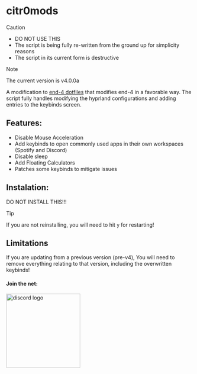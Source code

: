 # citr0mods
> [!CAUTION]
> * DO NOT USE THIS
> * The script is being fully re-written from the ground up for simplicity reasons
> * The script in its current form is destructive


> [!NOTE]
> The current version is v4.0.0a

A modification to [end-4 dotfiles](https://github.com/end-4/dots-hyprland/) that modifies end-4 in a favorable way. The script fully handles modifying the hyprland configurations and adding entries to the keybinds screen.

## Features:
* Disable Mouse Acceleration
* Add keybinds to open commonly used apps in their own workspaces (Spotify and Discord)
* Disable sleep 
* Add Floating Calculators
* Patches some keybinds to mitigate issues

## Instalation:
DO NOT INSTALL THIS!!!

> [!TIP]
> If you are not reinstalling, you will need to hit `y` for restarting!

## Limitations
If you are updating from a previous version (pre-v4), You will need to remove everything relating to that version, including the overwritten keybinds!

#### Join the net:
<a href="https://discord.gg/KVkjjswV2u"><img src="https://img.shields.io/badge/-Discord-5865F2?style=flat&logo=discord&logoColor=fff" width="200" alt="discord logo"/> </a>
